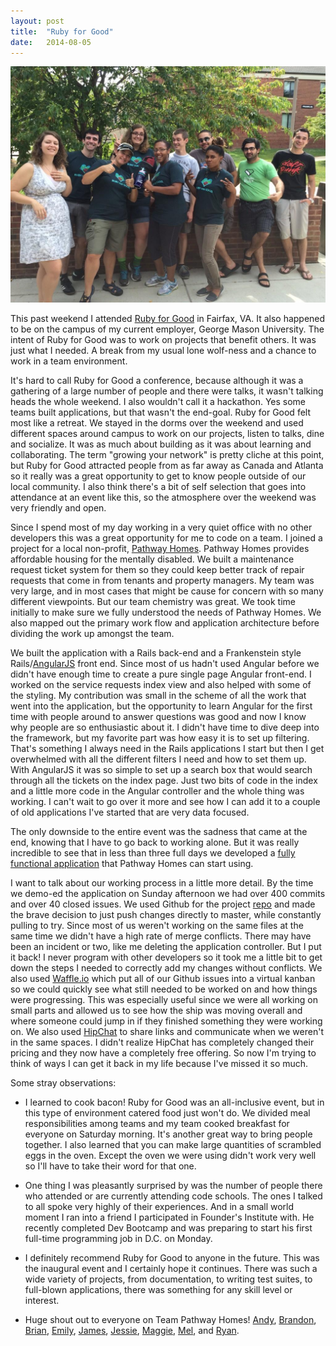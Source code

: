 ```yaml
---
layout: post
title:  "Ruby for Good"
date:   2014-08-05
---
```


<img style="max-width: 100%" src="/../assets/2014/08/teampathwayhomes.jpg" alt="Team Pathway Homes group photo"/>

This past weekend I attended [Ruby for Good](http://www.rubyforgood.com) in Fairfax, VA. It also happened to be on the campus of my current employer, George Mason University. The intent of Ruby for Good was to work on projects that benefit others. It was just what I needed. A break from my usual lone wolf-ness and a chance to work in a team environment.

It's hard to call Ruby for Good a conference, because although it was a gathering of a large number of people and there were talks, it wasn't talking heads the whole weekend. I also wouldn't call it a hackathon. Yes some teams built applications, but that wasn't the end-goal. Ruby for Good felt most like a retreat. We stayed in the dorms over the weekend and used different spaces around campus to work on our projects, listen to talks, dine and socialize. It was as much about building as it was about learning and collaborating. The term "growing your network" is pretty cliche at this point, but Ruby for Good attracted people from as far away as Canada and Atlanta so it really was a great opportunity to get to know people outside of our local community. I also think there's a bit of self selection that goes into attendance at an event like this, so the atmosphere over the weekend was very friendly and open.

Since I spend most of my day working in a very quiet office with no other developers this was a great opportunity for me to code on a team. I joined a project for a local non-profit, [Pathway Homes](http://www.pathwayhomes.org/). Pathway Homes provides affordable housing for the mentally disabled. We built a maintenance request ticket system for them so they could keep better track of repair requests that come in from tenants and property managers. My team was very large, and in most cases that might be cause for concern with so many different viewpoints. But our team chemistry was great. We took time initially to make sure we fully understood the needs of Pathway Homes. We also mapped out the primary work flow and application architecture before dividing the work up amongst the team.

We built the application with a Rails back-end and a Frankenstein style Rails/[AngularJS](https://angularjs.org/) front end. Since most of us hadn't used Angular before we didn't have enough time to create a pure single page Angular front-end. I worked on the service requests index view and also helped with some of the styling. My contribution was small in the scheme of all the work that went into the application, but the opportunity to learn Angular for the first time with people around to answer questions was good and now I know why people are so enthusiastic about it. I didn't have time to dive deep into the framework, but my favorite part was how easy it is to set up filtering. That's something I always need in the Rails applications I start but then I get overwhelmed with all the different filters I need and how to set them up. With AngularJS it was so simple to set up a search box that would search through all the tickets on the index page. Just two bits of code in the index and a little more code in the Angular controller and the whole thing was working. I can't wait to go over it more and see how I can add it to a couple of old applications I've started that are very data focused.

The only downside to the entire event was the sadness that came at the end, knowing that I have to go back to working alone. But it was really incredible to see that in less than three full days we developed a [fully functional application](https://pathway-homes.herokuapp.com/) that Pathway Homes can start using.

I want to talk about our working process in a little more detail. By the time we demo-ed the application on Sunday afternoon we had over 400 commits and over 40 closed issues. We used Github for the project [repo](https://github.com/alindeman/pathway-homes) and made the brave decision to just push changes directly to master, while constantly pulling to try. Since most of us weren't working on the same files at the same time we didn't have a high rate of merge conflicts. There may have been an incident or two, like me deleting the application controller. But I put it back! I never program with other developers so it took me a little bit to get down the steps I needed to correctly add my changes without conflicts. We also used [Waffle.io](https://waffle.io/alindeman/pathway-homes) which put all of our Github issues into a virtual kanban so we could quickly see what still needed to be worked on and how things were progressing. This was especially useful since we were all working on small parts and allowed us to see how the ship was moving overall and where someone could jump in if they finished something they were working on. We also used [HipChat](http://hipchat.com/) to share links and communicate when we weren't in the same spaces. I didn't realize HipChat has completely changed their pricing and they now have a completely free offering. So now I'm trying to think of ways I can get it back in my life because I've missed it so much.

Some stray observations:

- I learned to cook bacon! Ruby for Good was an all-inclusive event, but in this type of environment catered food just won't do. We divided meal responsibilities among teams and my team cooked breakfast for everyone on Saturday morning. It's another great way to bring people together. I also learned that you can make large quantities of scrambled eggs in the oven. Except the oven we were using didn't work very well so I'll have to take their word for that one.<br>

- One thing I was pleasantly surprised by was the number of people there who attended or are currently attending code schools. The ones I talked to all spoke very highly of their experiences. And in a small world moment I ran into a friend I participated in Founder's Institute with. He recently completed Dev Bootcamp and was preparing to start his first full-time programming job in D.C. on Monday.

- I definitely recommend Ruby for Good to anyone in the future. This was the inaugural event and I certainly hope it continues. There was such a wide variety of projects, from documentation, to writing test suites, to full-blown applications, there was something for any skill level or interest.

- Huge shout out to everyone on Team Pathway Homes! [Andy](http://twitter.com/alindeman), [Brandon](http://twitter.com/brandonlrice), [Brian](https://twitter.com/bglusman), [Emily](https://github.com/ecbailey), [James](http://twitter.com/jmaisu), [Jessie](http://twitter.com/mad_typist), [Maggie](https://github.com/mepps), [Mel](https://github.com/melaniew), and [Ryan](http://twitter.com/RMalecky).
